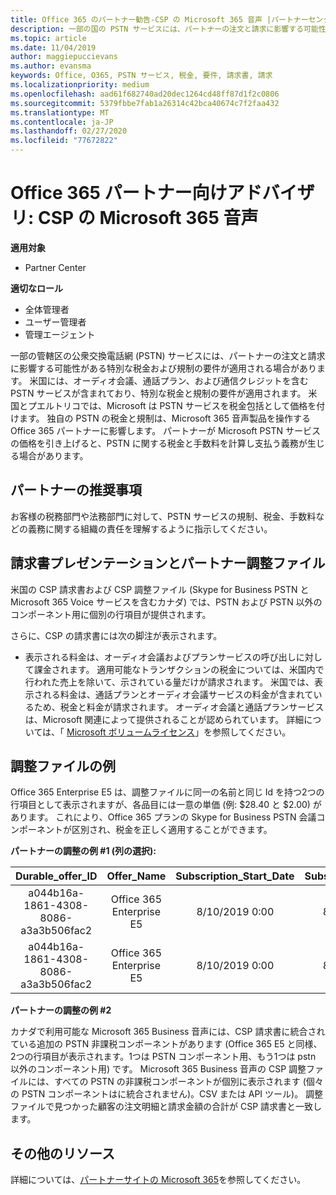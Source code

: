 ```yaml
---
title: Office 365 のパートナー勧告-CSP の Microsoft 365 音声 |パートナーセンター
description: 一部の国の PSTN サービスには、パートナーの注文と請求に影響する可能性がある特別な税金および規制の要件が適用される場合があります。
ms.topic: article
ms.date: 11/04/2019
author: maggiepuccievans
ms.author: evansma
keywords: Office, O365, PSTN サービス, 税金, 要件, 請求書, 請求
ms.localizationpriority: medium
ms.openlocfilehash: aad61f682740ad20dec1264cd48ff87d1f2c0806
ms.sourcegitcommit: 5379fbbe7fab1a26314c42bca40674c7f2faa432
ms.translationtype: MT
ms.contentlocale: ja-JP
ms.lasthandoff: 02/27/2020
ms.locfileid: "77672822"
---
```

# <a name="office-365-partner-advisory-microsoft-365-voice-in-csp"></a>Office 365 パートナー向けアドバイザリ: CSP の Microsoft 365 音声

**適用対象**

- Partner Center  

**適切なロール**
-   全体管理者
-   ユーザー管理者
-   管理エージェント

一部の管轄区の公衆交換電話網 (PSTN) サービスには、パートナーの注文と請求に影響する可能性がある特別な税金および規制の要件が適用される場合があります。 米国には、オーディオ会議、通話プラン、および通信クレジットを含む PSTN サービスが含まれており、特別な税金と規制の要件が適用されます。 米国とプエルトリコでは、Microsoft は PSTN サービスを税金包括として価格を付けます。  独自の PSTN の税金と規制は、Microsoft 365 音声製品を操作する Office 365 パートナーに影響します。  パートナーが Microsoft PSTN サービスの価格を引き上げると、PSTN に関する税金と手数料を計算し支払う義務が生じる場合があります。

## <a name="partner-recommendations"></a>パートナーの推奨事項

お客様の税務部門や法務部門に対して、PSTN サービスの規制、税金、手数料などの義務に関する組織の責任を理解するように指示してください。

## <a name="invoice-presentation-and-partner-reconciliation-file"></a>請求書プレゼンテーションとパートナー調整ファイル

米国の CSP 請求書および CSP 調整ファイル (Skype for Business PSTN と Microsoft 365 Voice サービスを含むカナダ) では、PSTN および PSTN 以外のコンポーネント用に個別の行項目が提供されます。

さらに、CSP の請求書には次の脚注が表示されます。

* 表示される料金は、オーディオ会議およびプランサービスの呼び出しに対して課金されます。  適用可能なトランザクションの税金については、米国内で行われた売上を除いて、示されている量だけが請求されます。  米国では、表示される料金は、通話プランとオーディオ会議サービスの料金が含まれているため、税金と料金が請求されます。  オーディオ会議と通話プランサービスは、Microsoft 関連によって提供されることが認められています。  詳細については、「 [Microsoft ボリュームライセンス](https://go.microsoft.com/fwlink/?LinkId=690247)」を参照してください。

## <a name="reconciliation-file-example"></a>調整ファイルの例

Office 365 Enterprise E5 は、調整ファイルに同一の名前と同じ Id を持つ2つの行項目として表示されますが、各品目には一意の単価 (例: $28.40 と $2.00) があります。 これにより、Office 365 プランの Skype for Business PSTN 会議コンポーネントが区別され、税金を正しく適用することができます。

**パートナーの調整の例 #1 (列の選択):**

|**Durable_offer_ID**|**Offer_Name**|**Subscription_Start_Date**|**Subscription_End_Date**|**Charge_Start_Date**|**Charge_End_Date**|**Charge_Type**|**Unit_Price**|
|:----:|:----:|:----:|:----:|:----:|:----:|:----:|:----:|
|a044b16a-1861-4308-8086-a3a3b506fac2   |Office 365 Enterprise E5   |8/10/2019 0:00   |8/11/2019 0:00   |8/11/2019 0:00|9/10/2019 0:00   |Cycle fee   |28.40   |
|a044b16a-1861-4308-8086-a3a3b506fac2   |Office 365 Enterprise E5   |8/10/2019 0:00   |8/11/2019 0:00   |8/11/2019 0:00   |9/10/2019 0:00   |Cycle fee   |2.00   |

**パートナーの調整の例 #2**

カナダで利用可能な Microsoft 365 Business 音声には、CSP 請求書に統合されている追加の PSTN 非課税コンポーネントがあります (Office 365 E5 と同様、2つの行項目が表示されます。1つは PSTN コンポーネント用、もう1つは pstn 以外のコンポーネント用) です。  Microsoft 365 Business 音声の CSP 調整ファイルには、すべての PSTN の非課税コンポーネントが個別に表示されます (個々の PSTN コンポーネントはに統合されません)。CSV または API ツール)。  調整ファイルで見つかった顧客の注文明細と請求金額の合計が CSP 請求書と一致します。

## <a name="additional-resources"></a>その他のリソース
詳細については、[パートナーサイトの Microsoft 365](https://drumbeat.office.com/Pages/home2016.aspx)を参照してください。

